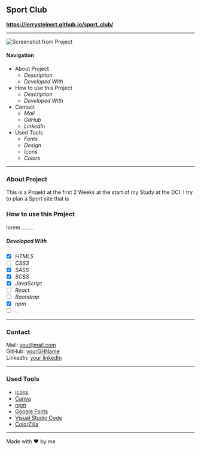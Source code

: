 ## Sport Club

**https://jerrysteinert.github.io/sport_club/**

---

![Screenshot from Project](./images/project.png)

#### Navigation

- About Project
  - _Description_
  - _Developed With_
- How to use this Project
  - _Description_
  - _Developed With_
- Contact
  - _Mail_
  - _GitHub_
  - _LinkedIn_
- Used Tools
  - _Fonts_
  - _Design_
  - _Icons_
  - _Colors_

---

### About Project

This is a Projekt at the first 2 Weeks at the start of my Study at the DCI. I try to plan a Sport site that is 

### How to use this Project

lorem ........

##### Developed With

- [x] _HTML5_
- [ ] _CSS3_
- [x] _SASS_
- [x] _SCSS_
- [x] _JavaScript_
- [ ] _React_
- [ ] _Bootstrap_
- [x] _npm_
- [ ] _..._

---

### Contact

Mail: <you@mail.com><br>
GitHub: [yourGHName](https://github.com/)<br>
LinkedIn: [your linkedIn](#)

---

### Used Tools

- [icons](https://)
- [Canva](https://www.canva.com/)
- [npm](https://www.npmjs.com/)
- [Google Fonts](https://fonts.google.com/)
- [Visual Studio Code](https://code.visualstudio.com/)
- [ColorZilla](https://www.colorzilla.com/chrome/)

---

Made with ❤️ by me
